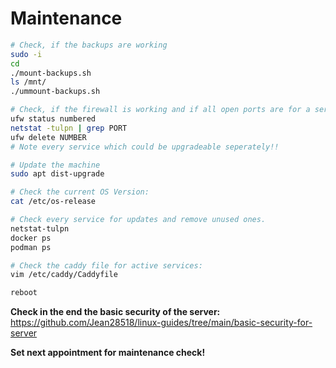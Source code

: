 # Maintenance

```bash
# Check, if the backups are working
sudo -i
cd
./mount-backups.sh
ls /mnt/
./ummount-backups.sh

# Check, if the firewall is working and if all open ports are for a service
ufw status numbered
netstat -tulpn | grep PORT
ufw delete NUMBER
# Note every service which could be upgradeable seperately!!

# Update the machine
sudo apt dist-upgrade

# Check the current OS Version:
cat /etc/os-release

# Check every service for updates and remove unused ones.
netstat-tulpn
docker ps
podman ps

# Check the caddy file for active services:
vim /etc/caddy/Caddyfile

reboot
```

**Check in the end the basic security of the server:**
<https://github.com/Jean28518/linux-guides/tree/main/basic-security-for-server>

**Set next appointment for maintenance check!**
